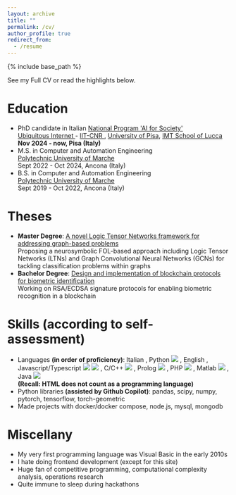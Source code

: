 ```yaml
---
layout: archive
title: ""
permalink: /cv/
author_profile: true
redirect_from:
  - /resume
---
```


{% include base_path %}

See my <a class = "btn btn--inverse" style = "text-decoration:none" href = "/files/cv_vito_scaraggi.pdf">Full CV</a> or read the highlights below.

Education
======
* PhD candidate in Italian <a href = "https://phd-ai-society.di.unipi.it/en/">National Program 'AI for Society'</a>
<br> <a href = "https://ui.iit.cnr.it/en/"> Ubiquitous Internet </a> - <a href = "https://www.iit.cnr.it/en/"> IIT-CNR </a>, <a href = "https://www.unipi.it/index.php/english"> University of Pisa</a>, <a href = "https://www.imtlucca.it/en">IMT School of Lucca</a> 
<br> <b> Nov 2024 - now, Pisa (Italy)</b>
* M.S. in Computer and Automation Engineering
<br> <a href = "https://www.univpm.it/Entra/Universita_Politecnica_delle_Marche_Home/L/1"> Polytechnic University of Marche </a>
<br> Sept 2022 - Oct 2024, Ancona (Italy)
* B.S. in Computer and Automation Engineering
<br> <a href = "https://www.univpm.it/Entra/Universita_Politecnica_delle_Marche_Home/L/1"> Polytechnic University of Marche </a>
<br> Sept 2019 - Oct 2022, Ancona (Italy)

Theses
====== 
* <b>Master Degree</b>: <a href = "https://tesi.univpm.it/handle/20.500.12075/19225">A novel Logic Tensor Networks framework for addressing graph-based problems</a>
<br> Proposing a neurosymbolic FOL-based approach including Logic Tensor Networks (LTNs) and Graph Convolutional Neural Networks (GCNs) for tackling classification problems within graphs
* <b>Bachelor Degree</b>: <a href = "https://tesi.univpm.it/handle/20.500.12075/10904">Design and implementation of blockchain protocols for biometric identification</a>
<br> Working on RSA/ECDSA signature protocols for enabling biometric recognition in a blockchain

Skills (according to self-assessment)
======
* Languages <b>(in order of proficiency)</b>: Italian <span class="fi fi-it devicon"></span>, Python 
            <img class = "devicon" src="https://cdn.jsdelivr.net/gh/devicons/devicon@latest/icons/python/python-original.svg" />
          , English <span class="fi fi-gb devicon"></span>, Javascript/Typescript <img class = "devicon" src="https://cdn.jsdelivr.net/gh/devicons/devicon@latest/icons/javascript/javascript-original.svg" />
            <img class ="devicon" src="https://cdn.jsdelivr.net/gh/devicons/devicon@latest/icons/typescript/typescript-original.svg" />
          , C/C++ 
            <img class = "devicon" src="https://cdn.jsdelivr.net/gh/devicons/devicon@latest/icons/cplusplus/cplusplus-original.svg" />
          , Prolog 
            <img class = "devicon" src="https://cdn.jsdelivr.net/gh/devicons/devicon@latest/icons/prolog/prolog-original.svg" />
          , PHP 
            <img class = "devicon" src="https://cdn.jsdelivr.net/gh/devicons/devicon@latest/icons/php/php-original.svg" />
          , Matlab 
            <img class = "devicon" src="https://cdn.jsdelivr.net/gh/devicons/devicon@latest/icons/matlab/matlab-original.svg" />
          , Java 
            <img class = "devicon" src="https://cdn.jsdelivr.net/gh/devicons/devicon@latest/icons/java/java-original.svg" />
          <br>
<b>(Recall: HTML does not count as a programming language)</b>
* Python libraries <b>(assisted by Github Copilot)</b>: pandas, scipy, numpy, pytorch, tensorflow, torch-geometric
* Made projects with docker/docker compose, node.js, mysql, mongodb

Miscellany
======
* My very first programming language was Visual Basic in the early 2010s
* I hate doing frontend development (except for this site)
* Huge fan of competitive programming, computational complexity analysis, operations research
* Quite immune to sleep during hackathons